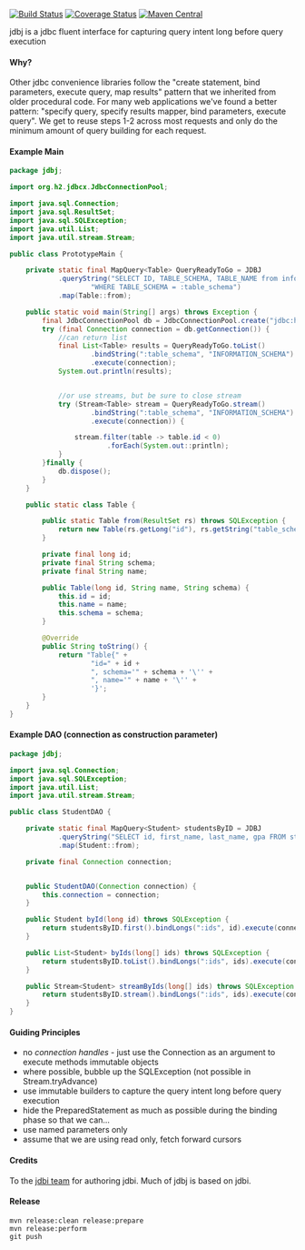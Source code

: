 [![Build Status](https://travis-ci.org/randyp/jdbj.svg?branch=master)](https://travis-ci.org/randyp/jdbj)
[![Coverage Status](https://coveralls.io/repos/randyp/jdbj/badge.svg?branch=master&service=github)](https://coveralls.io/github/randyp/jdbj?branch=master)
[![Maven Central](https://maven-badges.herokuapp.com/maven-central/org.github.randyp/jdbj/badge.svg)](https://maven-badges.herokuapp.com/maven-central/org.github.randyp/jdbj/)

jdbj is a jdbc fluent interface for capturing query intent long before query execution

#### Why?
Other jdbc convenience libraries follow the "create statement, bind parameters, execute query, map results" pattern that we inherited from older procedural code. For many web applications we've found a better pattern: "specify query, specify results mapper, bind parameters, execute query". We get to reuse steps 1-2 across most requests and only do the minimum amount of query building for each request.

#### Example Main

``` java
package jdbj;

import org.h2.jdbcx.JdbcConnectionPool;

import java.sql.Connection;
import java.sql.ResultSet;
import java.sql.SQLException;
import java.util.List;
import java.util.stream.Stream;

public class PrototypeMain {

    private static final MapQuery<Table> QueryReadyToGo = JDBJ
            .queryString("SELECT ID, TABLE_SCHEMA, TABLE_NAME from information_schema.tables " +
                    "WHERE TABLE_SCHEMA = :table_schema")
            .map(Table::from);

    public static void main(String[] args) throws Exception {
        final JdbcConnectionPool db = JdbcConnectionPool.create("jdbc:h2:mem:jdbj_example;DB_CLOSE_DELAY=-1;DB_CLOSE_ON_EXIT=FALSE", "sa", "sa");
        try (final Connection connection = db.getConnection()) {
            //can return list
            final List<Table> results = QueryReadyToGo.toList()
                    .bindString(":table_schema", "INFORMATION_SCHEMA")
                    .execute(connection);
            System.out.println(results);


            //or use streams, but be sure to close stream
            try (Stream<Table> stream = QueryReadyToGo.stream()
                    .bindString(":table_schema", "INFORMATION_SCHEMA")
                    .execute(connection)) {

                stream.filter(table -> table.id < 0)
                        .forEach(System.out::println);
            }
        }finally {
            db.dispose();
        }
    }

    public static class Table {

        public static Table from(ResultSet rs) throws SQLException {
            return new Table(rs.getLong("id"), rs.getString("table_schema"), rs.getString("table_name"));
        }

        private final long id;
        private final String schema;
        private final String name;

        public Table(long id, String name, String schema) {
            this.id = id;
            this.name = name;
            this.schema = schema;
        }

        @Override
        public String toString() {
            return "Table{" +
                    "id=" + id +
                    ", schema='" + schema + '\'' +
                    ", name='" + name + '\'' +
                    '}';
        }
    }
}
```

#### Example DAO (connection as construction parameter)

``` java
package jdbj;

import java.sql.Connection;
import java.sql.SQLException;
import java.util.List;
import java.util.stream.Stream;

public class StudentDAO {

    private static final MapQuery<Student> studentsByID = JDBJ
            .queryString("SELECT id, first_name, last_name, gpa FROM students WHERE id in :ids")
            .map(Student::from);

    private final Connection connection;


    public StudentDAO(Connection connection) {
        this.connection = connection;
    }

    public Student byId(long id) throws SQLException {
        return studentsByID.first().bindLongs(":ids", id).execute(connection);
    }

    public List<Student> byIds(long[] ids) throws SQLException {
        return studentsByID.toList().bindLongs(":ids", ids).execute(connection);
    }

    public Stream<Student> streamByIds(long[] ids) throws SQLException {
        return studentsByID.stream().bindLongs(":ids", ids).execute(connection); //close me when done!!!
    }
}
```


#### Guiding Principles
* no *connection handles* - just use the Connection as an argument to execute methods immutable objects
* where possible, bubble up the SQLException (not possible in Stream.tryAdvance)
* use immutable builders to capture the query intent long before query execution
* hide the PreparedStatement as much as possible during the binding phase so that we can...
* use named parameters only
* assume that we are using read only, fetch forward cursors

#### Credits
To the [jdbi team](http://jdbi.org/) for authoring jdbi. Much of jdbj is based on jdbi.

#### Release
```
mvn release:clean release:prepare
mvn release:perform
git push
```
